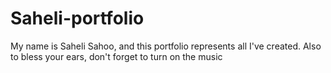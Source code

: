 # Saheli-portfolio
My name is Saheli Sahoo, and this portfolio represents all I've created.
Also to bless your ears, don't forget to turn on the music
